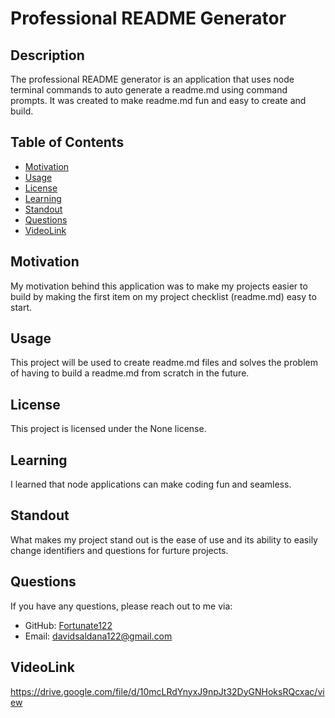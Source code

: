 # Professional README Generator

## Description
The professional README generator is an application that uses node terminal commands to auto generate a readme.md using command prompts.  It was created  to make readme.md fun and easy to create and build.

## Table of Contents
- [Motivation](#motivation)
- [Usage](#usage)
- [License](#license)
- [Learning](#learning)
- [Standout](#standout)
- [Questions](#questions)
- [VideoLink](#videolink)

## Motivation
My motivation behind this application was to make my projects easier to build by making the first item on my project checklist (readme.md) easy to start.

## Usage
This project will be used to create readme.md files and solves the problem of having to build a readme.md from scratch in the future.

## License
This project is licensed under the None license.

## Learning
I learned that node applications can make coding fun and seamless.

## Standout
What makes my project stand out is the ease of use and its ability to easily change identifiers and questions for furture projects.

## Questions
If you have any questions, please reach out to me via:
- GitHub: [Fortunate122](https://github.com/Fortunate122)
- Email: davidsaldana122@gmail.com

## VideoLink
https://drive.google.com/file/d/10mcLRdYnyxJ9npJt32DyGNHoksRQcxac/view